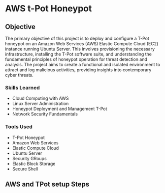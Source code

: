 # AWS t-Pot Honeypot

## Objective

The primary objective of this project is to deploy and configure a T-Pot honeypot on an Amazon Web Services (AWS) Elastic Compute Cloud (EC2) instance running Ubuntu Server. This involves provisioning the necessary infrastructure, installing the T-Pot software suite, and understanding the fundamental principles of honeypot operation for threat detection and analysis. The project aims to create a functional and isolated environment to attract and log malicious activities, providing insights into contemporary cyber threats.

### Skills Learned

- Cloud Computing with AWS
- Linux Server Administration
- Honeypot Deployment and Management T-Pot
- Network Security Fundamentals

### Tools Used

- T-Pot Honeypot
- Amazon Web Services
- Elastic Compute Cloud
- Ubuntu Server
- Security GRoups
- Elastic Block Storage
- Secure Shell

  
## AWS and TPot setup Steps


